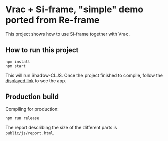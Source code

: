 # Vrac + Si-frame, "simple" demo ported from Re-frame

This project shows how to use Si-frame together with Vrac.

## How to run this project

```shell
npm install
npm start
```

This will run Shadow-CLJS. Once the project finished to compile,
follow the [displayed link](http://localhost:3000) to see the app.

## Production build

Compiling for production:

```shell
npm run release
```

The report describing the size of the different parts is `public/js/report.html`.
